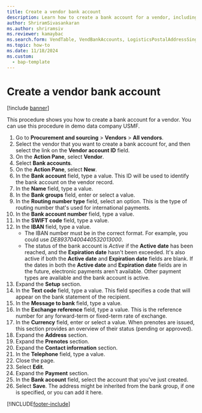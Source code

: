 ```yaml
---
title: Create a vendor bank account
description: Learn how to create a bank account for a vendor, including a step-by-step process for procedures in the USMF demo data company. 
author: ShriramSivasankaran
ms.author: shriramsiv
ms.reviewer: kamaybac
ms.search.form: VendTable, VendBankAccounts, LogisticsPostalAddressSingle 
ms.topic: how-to
ms.date: 11/18/2024
ms.custom: 
  - bap-template
---
```


# Create a vendor bank account

[!include [banner](../../includes/banner.md)]

This procedure shows you how to create a bank account for a vendor. You can use this procedure in demo data company USMF.

1. Go to **Procurement and sourcing** \> **Vendors** \> **All vendors**.
2. Select the vendor that you want to create a bank account for, and then select the link on the **Vendor account ID** field.
3. On the **Action Pane**, select **Vendor**.
4. Select **Bank accounts**.
5. On the **Action Pane**, select **New**.
6. In the **Bank account** field, type a value. This ID will be used to identify the bank account on the vendor record.  
7. In the **Name** field, type a value.
8. In the **Bank groups** field, enter or select a value.
9. In the **Routing number type** field, select an option. This is the type of routing number that's used for international payments.  
10. In the **Bank account number** field, type a value.
11. In the **SWIFT code** field, type a value.
12. In the **IBAN** field, type a value.
    - The IBAN number must be in the correct format. For example, you could use *DE89370400440532013000*.  
    - The status of the bank account is *Active* if the **Active date** has been reached, and the **Expiration date** hasn't been exceeded. It's also active if both the **Active date** and **Expiration date** fields are blank. If the dates in both the **Active date** and **Expiration date** fields are in the future, electronic payments aren't available. Other payment types are available and the bank account is active.  
13. Expand the **Setup** section.
14. In the **Text code** field, type a value. This field specifies a code that will appear on the bank statement of the recipient.  
15. In the **Message to bank** field, type a value.
16. In the **Exchange reference** field, type a value. This is the reference number for any forward-term or fixed-term rate of exchange.
17. In the **Currency** field, enter or select a value. When prenotes are issued, this section provides an overview of their status (pending or approved).  
18. Expand the **Address** section.
19. Expand the **Prenotes** section.
20. Expand the **Contact information** section.
21. In the **Telephone** field, type a value.
22. Close the page.
23. Select **Edit**.
24. Expand the **Payment** section.
25. In the **Bank account** field, select the account that you've just created.
26. Select **Save**. The address might be inherited from the bank group, if one is specified, or you can add it here.  

[!INCLUDE[footer-include](../../../includes/footer-banner.md)]
